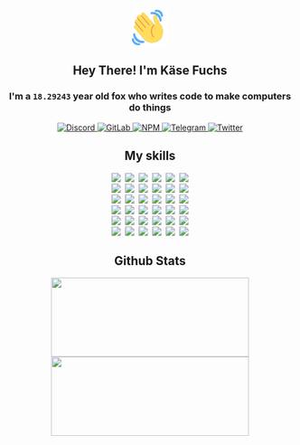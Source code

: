<div><p align=center><img src=./resources/images/wave.gif width=64px height=64px></p><h2 align=center>Hey There! I'm Käse Fuchs</h2><h3 align=center>I'm a <code>18.29243</code> year old fox who writes code to make computers do things</h3><p align=center><a href=https://discord.com/users/507526681125322772><img alt=Discord src="https://img.shields.io/badge/Discord-5865F2?logo=discord&logoColor=white&style=flat-square#9fd967049a72c37b6453cccb4af5e071"> </a><a href=https://gitlab.com/kasefuchs><img alt=GitLab src="https://img.shields.io/badge/GitLab-330F63?logo=gitlab&logoColor=white&style=flat-square#9fd967049a72c37b6453cccb4af5e071"> </a><a href=https://npmjs.com/~kasefuchs><img alt=NPM src="https://img.shields.io/badge/NPM-CB3837?logo=npm&logoColor=white&style=flat-square#9fd967049a72c37b6453cccb4af5e071"> </a><a href=https://t.me/kasefuchs><img alt=Telegram src="https://img.shields.io/badge/Telegram-2CA5E0?logo=telegram&logoColor=white&style=flat-square#9fd967049a72c37b6453cccb4af5e071"> </a><a href=https://twitter.com/kasefuchs><img alt=Twitter src="https://img.shields.io/badge/Twitter-1DA1F2?logo=twitter&logoColor=white&style=flat-square#9fd967049a72c37b6453cccb4af5e071"></a></p><h2 align=center>My skills</h2><p align=center><a href=https://aws.amazon.com/ ><picture><source srcset="https://skillicons.dev/icons?i=aws&theme=dark#9fd967049a72c37b6453cccb4af5e071" media="(prefers-color-scheme: dark)"><source srcset="https://skillicons.dev/icons?i=aws&theme=light#9fd967049a72c37b6453cccb4af5e071" media="(prefers-color-scheme: light), (prefers-color-scheme: no-preference)"><img src="https://skillicons.dev/icons?i=aws&theme=light#9fd967049a72c37b6453cccb4af5e071"></picture></a>&nbsp;&nbsp;<a href=https://en.wikipedia.org/wiki/Bash_(Unix_shell)><picture><source srcset="https://skillicons.dev/icons?i=bash&theme=dark#9fd967049a72c37b6453cccb4af5e071" media="(prefers-color-scheme: dark)"><source srcset="https://skillicons.dev/icons?i=bash&theme=light#9fd967049a72c37b6453cccb4af5e071" media="(prefers-color-scheme: light), (prefers-color-scheme: no-preference)"><img src="https://skillicons.dev/icons?i=bash&theme=light#9fd967049a72c37b6453cccb4af5e071"></picture></a>&nbsp;&nbsp;<a href=https://discord.com/developers/docs><picture><source srcset="https://skillicons.dev/icons?i=bots&theme=dark#9fd967049a72c37b6453cccb4af5e071" media="(prefers-color-scheme: dark)"><source srcset="https://skillicons.dev/icons?i=bots&theme=light#9fd967049a72c37b6453cccb4af5e071" media="(prefers-color-scheme: light), (prefers-color-scheme: no-preference)"><img src="https://skillicons.dev/icons?i=bots&theme=light#9fd967049a72c37b6453cccb4af5e071"></picture></a>&nbsp;&nbsp;<a href=https://www.cloudflare.com/ ><picture><source srcset="https://skillicons.dev/icons?i=cloudflare&theme=dark#9fd967049a72c37b6453cccb4af5e071" media="(prefers-color-scheme: dark)"><source srcset="https://skillicons.dev/icons?i=cloudflare&theme=light#9fd967049a72c37b6453cccb4af5e071" media="(prefers-color-scheme: light), (prefers-color-scheme: no-preference)"><img src="https://skillicons.dev/icons?i=cloudflare&theme=light#9fd967049a72c37b6453cccb4af5e071"></picture></a>&nbsp;&nbsp;<a href=https://en.wikipedia.org/wiki/CSS><picture><source srcset="https://skillicons.dev/icons?i=css&theme=dark#9fd967049a72c37b6453cccb4af5e071" media="(prefers-color-scheme: dark)"><source srcset="https://skillicons.dev/icons?i=css&theme=light#9fd967049a72c37b6453cccb4af5e071" media="(prefers-color-scheme: light), (prefers-color-scheme: no-preference)"><img src="https://skillicons.dev/icons?i=css&theme=light#9fd967049a72c37b6453cccb4af5e071"></picture></a>&nbsp;&nbsp;<a href=https://www.docker.com/ ><picture><source srcset="https://skillicons.dev/icons?i=docker&theme=dark#9fd967049a72c37b6453cccb4af5e071" media="(prefers-color-scheme: dark)"><source srcset="https://skillicons.dev/icons?i=docker&theme=light#9fd967049a72c37b6453cccb4af5e071" media="(prefers-color-scheme: light), (prefers-color-scheme: no-preference)"><img src="https://skillicons.dev/icons?i=docker&theme=light#9fd967049a72c37b6453cccb4af5e071"></picture></a><br><a href=https://www.electronjs.org/ ><picture><source srcset="https://skillicons.dev/icons?i=electron&theme=dark#9fd967049a72c37b6453cccb4af5e071" media="(prefers-color-scheme: dark)"><source srcset="https://skillicons.dev/icons?i=electron&theme=light#9fd967049a72c37b6453cccb4af5e071" media="(prefers-color-scheme: light), (prefers-color-scheme: no-preference)"><img src="https://skillicons.dev/icons?i=electron&theme=light#9fd967049a72c37b6453cccb4af5e071"></picture></a>&nbsp;&nbsp;<a href=https://expressjs.com/ ><picture><source srcset="https://skillicons.dev/icons?i=express&theme=dark#9fd967049a72c37b6453cccb4af5e071" media="(prefers-color-scheme: dark)"><source srcset="https://skillicons.dev/icons?i=express&theme=light#9fd967049a72c37b6453cccb4af5e071" media="(prefers-color-scheme: light), (prefers-color-scheme: no-preference)"><img src="https://skillicons.dev/icons?i=express&theme=light#9fd967049a72c37b6453cccb4af5e071"></picture></a>&nbsp;&nbsp;<a href=https://www.figma.com/ ><picture><source srcset="https://skillicons.dev/icons?i=figma&theme=dark#9fd967049a72c37b6453cccb4af5e071" media="(prefers-color-scheme: dark)"><source srcset="https://skillicons.dev/icons?i=figma&theme=light#9fd967049a72c37b6453cccb4af5e071" media="(prefers-color-scheme: light), (prefers-color-scheme: no-preference)"><img src="https://skillicons.dev/icons?i=figma&theme=light#9fd967049a72c37b6453cccb4af5e071"></picture></a>&nbsp;&nbsp;<a href=https://firebase.google.com/ ><picture><source srcset="https://skillicons.dev/icons?i=firebase&theme=dark#9fd967049a72c37b6453cccb4af5e071" media="(prefers-color-scheme: dark)"><source srcset="https://skillicons.dev/icons?i=firebase&theme=light#9fd967049a72c37b6453cccb4af5e071" media="(prefers-color-scheme: light), (prefers-color-scheme: no-preference)"><img src="https://skillicons.dev/icons?i=firebase&theme=light#9fd967049a72c37b6453cccb4af5e071"></picture></a>&nbsp;&nbsp;<a href=https://flask.palletsprojects.com/ ><picture><source srcset="https://skillicons.dev/icons?i=flask&theme=dark#9fd967049a72c37b6453cccb4af5e071" media="(prefers-color-scheme: dark)"><source srcset="https://skillicons.dev/icons?i=flask&theme=light#9fd967049a72c37b6453cccb4af5e071" media="(prefers-color-scheme: light), (prefers-color-scheme: no-preference)"><img src="https://skillicons.dev/icons?i=flask&theme=light#9fd967049a72c37b6453cccb4af5e071"></picture></a>&nbsp;&nbsp;<a href=https://cloud.google.com/ ><picture><source srcset="https://skillicons.dev/icons?i=gcp&theme=dark#9fd967049a72c37b6453cccb4af5e071" media="(prefers-color-scheme: dark)"><source srcset="https://skillicons.dev/icons?i=gcp&theme=light#9fd967049a72c37b6453cccb4af5e071" media="(prefers-color-scheme: light), (prefers-color-scheme: no-preference)"><img src="https://skillicons.dev/icons?i=gcp&theme=light#9fd967049a72c37b6453cccb4af5e071"></picture></a><br><a href=https://git-scm.com/ ><picture><source srcset="https://skillicons.dev/icons?i=git&theme=dark#9fd967049a72c37b6453cccb4af5e071" media="(prefers-color-scheme: dark)"><source srcset="https://skillicons.dev/icons?i=git&theme=light#9fd967049a72c37b6453cccb4af5e071" media="(prefers-color-scheme: light), (prefers-color-scheme: no-preference)"><img src="https://skillicons.dev/icons?i=git&theme=light#9fd967049a72c37b6453cccb4af5e071"></picture></a>&nbsp;&nbsp;<a href=https://github.com/ ><picture><source srcset="https://skillicons.dev/icons?i=github&theme=dark#9fd967049a72c37b6453cccb4af5e071" media="(prefers-color-scheme: dark)"><source srcset="https://skillicons.dev/icons?i=github&theme=light#9fd967049a72c37b6453cccb4af5e071" media="(prefers-color-scheme: light), (prefers-color-scheme: no-preference)"><img src="https://skillicons.dev/icons?i=github&theme=light#9fd967049a72c37b6453cccb4af5e071"></picture></a>&nbsp;&nbsp;<a href=https://gitlab.com/ ><picture><source srcset="https://skillicons.dev/icons?i=gitlab&theme=dark#9fd967049a72c37b6453cccb4af5e071" media="(prefers-color-scheme: dark)"><source srcset="https://skillicons.dev/icons?i=gitlab&theme=light#9fd967049a72c37b6453cccb4af5e071" media="(prefers-color-scheme: light), (prefers-color-scheme: no-preference)"><img src="https://skillicons.dev/icons?i=gitlab&theme=light#9fd967049a72c37b6453cccb4af5e071"></picture></a>&nbsp;&nbsp;<a href=https://www.heroku.com/ ><picture><source srcset="https://skillicons.dev/icons?i=heroku&theme=dark#9fd967049a72c37b6453cccb4af5e071" media="(prefers-color-scheme: dark)"><source srcset="https://skillicons.dev/icons?i=heroku&theme=light#9fd967049a72c37b6453cccb4af5e071" media="(prefers-color-scheme: light), (prefers-color-scheme: no-preference)"><img src="https://skillicons.dev/icons?i=heroku&theme=light#9fd967049a72c37b6453cccb4af5e071"></picture></a>&nbsp;&nbsp;<a href=https://en.wikipedia.org/wiki/HTML><picture><source srcset="https://skillicons.dev/icons?i=html&theme=dark#9fd967049a72c37b6453cccb4af5e071" media="(prefers-color-scheme: dark)"><source srcset="https://skillicons.dev/icons?i=html&theme=light#9fd967049a72c37b6453cccb4af5e071" media="(prefers-color-scheme: light), (prefers-color-scheme: no-preference)"><img src="https://skillicons.dev/icons?i=html&theme=light#9fd967049a72c37b6453cccb4af5e071"></picture></a>&nbsp;&nbsp;<a href=https://en.wikipedia.org/wiki/JavaScript><picture><source srcset="https://skillicons.dev/icons?i=js&theme=dark#9fd967049a72c37b6453cccb4af5e071" media="(prefers-color-scheme: dark)"><source srcset="https://skillicons.dev/icons?i=js&theme=light#9fd967049a72c37b6453cccb4af5e071" media="(prefers-color-scheme: light), (prefers-color-scheme: no-preference)"><img src="https://skillicons.dev/icons?i=js&theme=light#9fd967049a72c37b6453cccb4af5e071"></picture></a><br><a href=https://en.wikipedia.org/wiki/Linux><picture><source srcset="https://skillicons.dev/icons?i=linux&theme=dark#9fd967049a72c37b6453cccb4af5e071" media="(prefers-color-scheme: dark)"><source srcset="https://skillicons.dev/icons?i=linux&theme=light#9fd967049a72c37b6453cccb4af5e071" media="(prefers-color-scheme: light), (prefers-color-scheme: no-preference)"><img src="https://skillicons.dev/icons?i=linux&theme=light#9fd967049a72c37b6453cccb4af5e071"></picture></a>&nbsp;&nbsp;<a href=https://mui.com/ ><picture><source srcset="https://skillicons.dev/icons?i=materialui&theme=dark#9fd967049a72c37b6453cccb4af5e071" media="(prefers-color-scheme: dark)"><source srcset="https://skillicons.dev/icons?i=materialui&theme=light#9fd967049a72c37b6453cccb4af5e071" media="(prefers-color-scheme: light), (prefers-color-scheme: no-preference)"><img src="https://skillicons.dev/icons?i=materialui&theme=light#9fd967049a72c37b6453cccb4af5e071"></picture></a>&nbsp;&nbsp;<a href=https://en.wikipedia.org/wiki/Markdown><picture><source srcset="https://skillicons.dev/icons?i=md&theme=dark#9fd967049a72c37b6453cccb4af5e071" media="(prefers-color-scheme: dark)"><source srcset="https://skillicons.dev/icons?i=md&theme=light#9fd967049a72c37b6453cccb4af5e071" media="(prefers-color-scheme: light), (prefers-color-scheme: no-preference)"><img src="https://skillicons.dev/icons?i=md&theme=light#9fd967049a72c37b6453cccb4af5e071"></picture></a>&nbsp;&nbsp;<a href=https://www.mongodb.com/ ><picture><source srcset="https://skillicons.dev/icons?i=mongodb&theme=dark#9fd967049a72c37b6453cccb4af5e071" media="(prefers-color-scheme: dark)"><source srcset="https://skillicons.dev/icons?i=mongodb&theme=light#9fd967049a72c37b6453cccb4af5e071" media="(prefers-color-scheme: light), (prefers-color-scheme: no-preference)"><img src="https://skillicons.dev/icons?i=mongodb&theme=light#9fd967049a72c37b6453cccb4af5e071"></picture></a>&nbsp;&nbsp;<a href=https://www.mysql.com/ ><picture><source srcset="https://skillicons.dev/icons?i=mysql&theme=dark#9fd967049a72c37b6453cccb4af5e071" media="(prefers-color-scheme: dark)"><source srcset="https://skillicons.dev/icons?i=mysql&theme=light#9fd967049a72c37b6453cccb4af5e071" media="(prefers-color-scheme: light), (prefers-color-scheme: no-preference)"><img src="https://skillicons.dev/icons?i=mysql&theme=light#9fd967049a72c37b6453cccb4af5e071"></picture></a>&nbsp;&nbsp;<a href=https://nextjs.org/ ><picture><source srcset="https://skillicons.dev/icons?i=nextjs&theme=dark#9fd967049a72c37b6453cccb4af5e071" media="(prefers-color-scheme: dark)"><source srcset="https://skillicons.dev/icons?i=nextjs&theme=light#9fd967049a72c37b6453cccb4af5e071" media="(prefers-color-scheme: light), (prefers-color-scheme: no-preference)"><img src="https://skillicons.dev/icons?i=nextjs&theme=light#9fd967049a72c37b6453cccb4af5e071"></picture></a><br><a href=https://nodejs.org/en/ ><picture><source srcset="https://skillicons.dev/icons?i=nodejs&theme=dark#9fd967049a72c37b6453cccb4af5e071" media="(prefers-color-scheme: dark)"><source srcset="https://skillicons.dev/icons?i=nodejs&theme=light#9fd967049a72c37b6453cccb4af5e071" media="(prefers-color-scheme: light), (prefers-color-scheme: no-preference)"><img src="https://skillicons.dev/icons?i=nodejs&theme=light#9fd967049a72c37b6453cccb4af5e071"></picture></a>&nbsp;&nbsp;<a href=https://www.postgresql.org/ ><picture><source srcset="https://skillicons.dev/icons?i=postgres&theme=dark#9fd967049a72c37b6453cccb4af5e071" media="(prefers-color-scheme: dark)"><source srcset="https://skillicons.dev/icons?i=postgres&theme=light#9fd967049a72c37b6453cccb4af5e071" media="(prefers-color-scheme: light), (prefers-color-scheme: no-preference)"><img src="https://skillicons.dev/icons?i=postgres&theme=light#9fd967049a72c37b6453cccb4af5e071"></picture></a>&nbsp;&nbsp;<a href=https://learn.microsoft.com/en-us/powershell/ ><picture><source srcset="https://skillicons.dev/icons?i=powershell&theme=dark#9fd967049a72c37b6453cccb4af5e071" media="(prefers-color-scheme: dark)"><source srcset="https://skillicons.dev/icons?i=powershell&theme=light#9fd967049a72c37b6453cccb4af5e071" media="(prefers-color-scheme: light), (prefers-color-scheme: no-preference)"><img src="https://skillicons.dev/icons?i=powershell&theme=light#9fd967049a72c37b6453cccb4af5e071"></picture></a>&nbsp;&nbsp;<a href=https://www.python.org/ ><picture><source srcset="https://skillicons.dev/icons?i=py&theme=dark#9fd967049a72c37b6453cccb4af5e071" media="(prefers-color-scheme: dark)"><source srcset="https://skillicons.dev/icons?i=py&theme=light#9fd967049a72c37b6453cccb4af5e071" media="(prefers-color-scheme: light), (prefers-color-scheme: no-preference)"><img src="https://skillicons.dev/icons?i=py&theme=light#9fd967049a72c37b6453cccb4af5e071"></picture></a>&nbsp;&nbsp;<a href=https://www.raspberrypi.org/ ><picture><source srcset="https://skillicons.dev/icons?i=raspberrypi&theme=dark#9fd967049a72c37b6453cccb4af5e071" media="(prefers-color-scheme: dark)"><source srcset="https://skillicons.dev/icons?i=raspberrypi&theme=light#9fd967049a72c37b6453cccb4af5e071" media="(prefers-color-scheme: light), (prefers-color-scheme: no-preference)"><img src="https://skillicons.dev/icons?i=raspberrypi&theme=light#9fd967049a72c37b6453cccb4af5e071"></picture></a>&nbsp;&nbsp;<a href=https://reactjs.org/ ><picture><source srcset="https://skillicons.dev/icons?i=react&theme=dark#9fd967049a72c37b6453cccb4af5e071" media="(prefers-color-scheme: dark)"><source srcset="https://skillicons.dev/icons?i=react&theme=light#9fd967049a72c37b6453cccb4af5e071" media="(prefers-color-scheme: light), (prefers-color-scheme: no-preference)"><img src="https://skillicons.dev/icons?i=react&theme=light#9fd967049a72c37b6453cccb4af5e071"></picture></a><br><a href=https://redux.js.org/ ><picture><source srcset="https://skillicons.dev/icons?i=redux&theme=dark#9fd967049a72c37b6453cccb4af5e071" media="(prefers-color-scheme: dark)"><source srcset="https://skillicons.dev/icons?i=redux&theme=light#9fd967049a72c37b6453cccb4af5e071" media="(prefers-color-scheme: light), (prefers-color-scheme: no-preference)"><img src="https://skillicons.dev/icons?i=redux&theme=light#9fd967049a72c37b6453cccb4af5e071"></picture></a>&nbsp;&nbsp;<a href=https://en.wikipedia.org/wiki/Regular_expression><picture><source srcset="https://skillicons.dev/icons?i=regex&theme=dark#9fd967049a72c37b6453cccb4af5e071" media="(prefers-color-scheme: dark)"><source srcset="https://skillicons.dev/icons?i=regex&theme=light#9fd967049a72c37b6453cccb4af5e071" media="(prefers-color-scheme: light), (prefers-color-scheme: no-preference)"><img src="https://skillicons.dev/icons?i=regex&theme=light#9fd967049a72c37b6453cccb4af5e071"></picture></a>&nbsp;&nbsp;<a href=https://en.wikipedia.org/wiki/Sass_(stylesheet_language)><picture><source srcset="https://skillicons.dev/icons?i=sass&theme=dark#9fd967049a72c37b6453cccb4af5e071" media="(prefers-color-scheme: dark)"><source srcset="https://skillicons.dev/icons?i=sass&theme=light#9fd967049a72c37b6453cccb4af5e071" media="(prefers-color-scheme: light), (prefers-color-scheme: no-preference)"><img src="https://skillicons.dev/icons?i=sass&theme=light#9fd967049a72c37b6453cccb4af5e071"></picture></a>&nbsp;&nbsp;<a href=https://www.typescriptlang.org/ ><picture><source srcset="https://skillicons.dev/icons?i=ts&theme=dark#9fd967049a72c37b6453cccb4af5e071" media="(prefers-color-scheme: dark)"><source srcset="https://skillicons.dev/icons?i=ts&theme=light#9fd967049a72c37b6453cccb4af5e071" media="(prefers-color-scheme: light), (prefers-color-scheme: no-preference)"><img src="https://skillicons.dev/icons?i=ts&theme=light#9fd967049a72c37b6453cccb4af5e071"></picture></a>&nbsp;&nbsp;<a href=https://unity.com/ ><picture><source srcset="https://skillicons.dev/icons?i=unity&theme=dark#9fd967049a72c37b6453cccb4af5e071" media="(prefers-color-scheme: dark)"><source srcset="https://skillicons.dev/icons?i=unity&theme=light#9fd967049a72c37b6453cccb4af5e071" media="(prefers-color-scheme: light), (prefers-color-scheme: no-preference)"><img src="https://skillicons.dev/icons?i=unity&theme=light#9fd967049a72c37b6453cccb4af5e071"></picture></a>&nbsp;&nbsp;<a href=https://workers.cloudflare.com/ ><picture><source srcset="https://skillicons.dev/icons?i=workers&theme=dark#9fd967049a72c37b6453cccb4af5e071" media="(prefers-color-scheme: dark)"><source srcset="https://skillicons.dev/icons?i=workers&theme=light#9fd967049a72c37b6453cccb4af5e071" media="(prefers-color-scheme: light), (prefers-color-scheme: no-preference)"><img src="https://skillicons.dev/icons?i=workers&theme=light#9fd967049a72c37b6453cccb4af5e071"></picture></a><br></p><h2 align=center>Github Stats</h2><p align=center><picture><source srcset="https://github-readme-stats-kasefuchs.vercel.app/api/?count_private=true&hide_border=true&hide_rank=true&line_height=20&hide_title=true&username=Kasefuchs&theme=dark#9fd967049a72c37b6453cccb4af5e071" media="(prefers-color-scheme: dark)"><source srcset="https://github-readme-stats-kasefuchs.vercel.app/api/?count_private=true&hide_border=true&hide_rank=true&line_height=20&hide_title=true&username=Kasefuchs&theme=light#9fd967049a72c37b6453cccb4af5e071" media="(prefers-color-scheme: light), (prefers-color-scheme: no-preference)"><img align=middle width=350 height=140 src="https://github-readme-stats-kasefuchs.vercel.app/api/?count_private=true&hide_border=true&hide_rank=true&line_height=20&hide_title=true&username=Kasefuchs&theme=light#9fd967049a72c37b6453cccb4af5e071"></picture><picture><source srcset="https://github-readme-stats-kasefuchs.vercel.app/api/top-langs/?count_private=true&hide_border=true&layout=compact&username=Kasefuchs&theme=dark#9fd967049a72c37b6453cccb4af5e071" media="(prefers-color-scheme: dark)"><source srcset="https://github-readme-stats-kasefuchs.vercel.app/api/top-langs/?count_private=true&hide_border=true&layout=compact&username=Kasefuchs&theme=light#9fd967049a72c37b6453cccb4af5e071" media="(prefers-color-scheme: light), (prefers-color-scheme: no-preference)"><img align=middle width=350 height=140 src="https://github-readme-stats-kasefuchs.vercel.app/api/top-langs/?count_private=true&hide_border=true&layout=compact&username=Kasefuchs&theme=light#9fd967049a72c37b6453cccb4af5e071"></picture></p><img src="https://hit.yhype.me/github/profile?user_id=64592097#9fd967049a72c37b6453cccb4af5e071" alt=""></div>